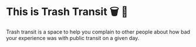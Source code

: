 # This is Trash Transit 🗑️ 🚌

Trash transit is a space to help you complain to other people about how bad your experience was with public transit on a given day.
